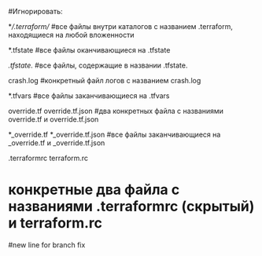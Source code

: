 #Игнорировать:

**/.terraform/*
#все файлы внутри каталогов с названием .terraform, находящиеся на любой вложенности

*.tfstate
#все файлы оканчивающиеся на .tfstate

*.tfstate.*
#все файлы, содержащие в названии .tfstate.

crash.log
#конкретный файл логов с названием crash.log

*.tfvars
#все файлы заканчивающиеся на .tfvars

override.tf
override.tf.json
#два конкретных файла с названиями override.tf  и override.tf.json

*_override.tf
*_override.tf.json
#все файлы заканчивающиеся на _override.tf и _override.tf.json

.terraformrc
terraform.rc
# конкретные два файла с названиями .terraformrc (скрытый) и terraform.rc

#new line for branch fix